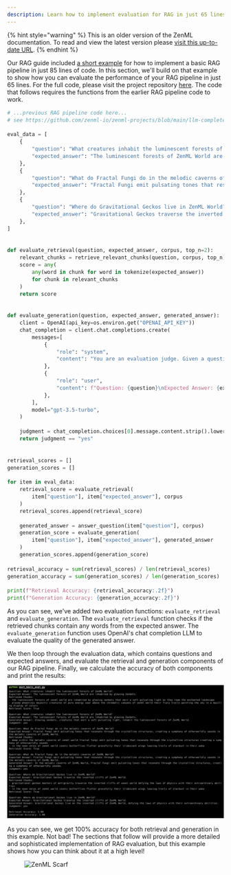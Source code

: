 ```yaml
---
description: Learn how to implement evaluation for RAG in just 65 lines of code.
---
```


{% hint style="warning" %}
This is an older version of the ZenML documentation. To read and view the latest version please [visit this up-to-date URL](https://docs.zenml.io).
{% endhint %}


Our RAG guide included [a short example](../rag/rag-85-loc.md) for how to
implement a basic RAG pipeline in just 85 lines of code. In this section, we'll
build on that example to show how you can evaluate the performance of your RAG
pipeline in just 65 lines. For the full code, please visit the project
repository
[here](https://github.com/zenml-io/zenml-projects/blob/main/llm-complete-guide/most_basic_eval.py).
The code that follows requires the functions from the earlier RAG pipeline code
to work.


```python
# ...previous RAG pipeline code here...
# see https://github.com/zenml-io/zenml-projects/blob/main/llm-complete-guide/most_basic_rag_pipeline.py

eval_data = [
    {
        "question": "What creatures inhabit the luminescent forests of ZenML World?",
        "expected_answer": "The luminescent forests of ZenML World are inhabited by glowing Zenbots.",
    },
    {
        "question": "What do Fractal Fungi do in the melodic caverns of ZenML World?",
        "expected_answer": "Fractal Fungi emit pulsating tones that resonate through the crystalline structures, creating a symphony of otherworldly sounds in the melodic caverns of ZenML World.",
    },
    {
        "question": "Where do Gravitational Geckos live in ZenML World?",
        "expected_answer": "Gravitational Geckos traverse the inverted cliffs of ZenML World.",
    },
]


def evaluate_retrieval(question, expected_answer, corpus, top_n=2):
    relevant_chunks = retrieve_relevant_chunks(question, corpus, top_n)
    score = any(
        any(word in chunk for word in tokenize(expected_answer))
        for chunk in relevant_chunks
    )
    return score


def evaluate_generation(question, expected_answer, generated_answer):
    client = OpenAI(api_key=os.environ.get("OPENAI_API_KEY"))
    chat_completion = client.chat.completions.create(
        messages=[
            {
                "role": "system",
                "content": "You are an evaluation judge. Given a question, an expected answer, and a generated answer, your task is to determine if the generated answer is relevant and accurate. Respond with 'YES' if the generated answer is satisfactory, or 'NO' if it is not.",
            },
            {
                "role": "user",
                "content": f"Question: {question}\nExpected Answer: {expected_answer}\nGenerated Answer: {generated_answer}\nIs the generated answer relevant and accurate?",
            },
        ],
        model="gpt-3.5-turbo",
    )

    judgment = chat_completion.choices[0].message.content.strip().lower()
    return judgment == "yes"


retrieval_scores = []
generation_scores = []

for item in eval_data:
    retrieval_score = evaluate_retrieval(
        item["question"], item["expected_answer"], corpus
    )
    retrieval_scores.append(retrieval_score)

    generated_answer = answer_question(item["question"], corpus)
    generation_score = evaluate_generation(
        item["question"], item["expected_answer"], generated_answer
    )
    generation_scores.append(generation_score)

retrieval_accuracy = sum(retrieval_scores) / len(retrieval_scores)
generation_accuracy = sum(generation_scores) / len(generation_scores)

print(f"Retrieval Accuracy: {retrieval_accuracy:.2f}")
print(f"Generation Accuracy: {generation_accuracy:.2f}")
```

As you can see, we've added two evaluation functions: `evaluate_retrieval` and
`evaluate_generation`. The `evaluate_retrieval` function checks if the retrieved
chunks contain any words from the expected answer. The `evaluate_generation`
function uses OpenAI's chat completion LLM to evaluate the quality of the
generated answer.

We then loop through the evaluation data, which contains questions and expected
answers, and evaluate the retrieval and generation components of our RAG
pipeline. Finally, we calculate the accuracy of both components and print the
results:

![](/docs/book/.gitbook/assets/evaluation-65-loc.png)

As you can see, we get 100% accuracy for both retrieval and generation in this
example. Not bad! The sections that follow will provide a more detailed and
sophisticated implementation of RAG evaluation, but this example shows how you
can think about it at a high level!

<!-- For scarf -->
<figure><img alt="ZenML Scarf" referrerpolicy="no-referrer-when-downgrade" src="https://static.scarf.sh/a.png?x-pxid=f0b4f458-0a54-4fcd-aa95-d5ee424815bc" /></figure>
